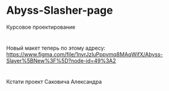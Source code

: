 # Abyss-Slasher-page
Курсовое проектирование
#
Новый макет теперь по этому адресу: https://www.figma.com/file/1nvrJzluPppvmq8MAqWifX/Abyss-Slayer%5BNew%3F%5D?node-id=49%3A2
#
#
Кстати проект Саковича Александра
